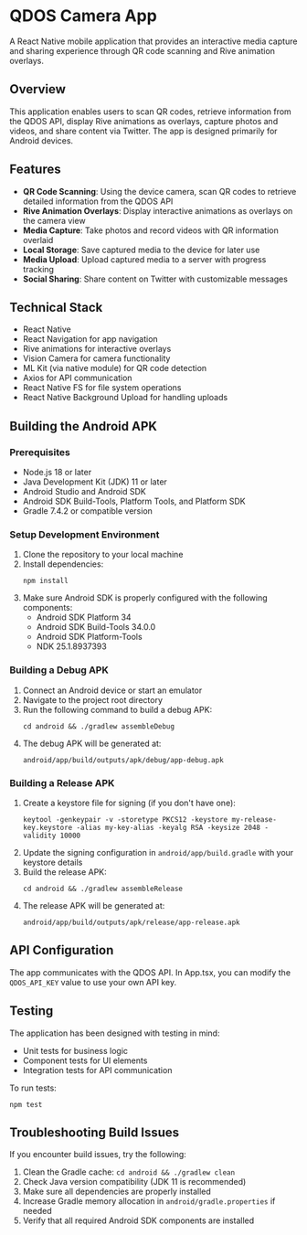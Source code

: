 # QDOS Camera App

A React Native mobile application that provides an interactive media capture and sharing experience through QR code scanning and Rive animation overlays.

## Overview

This application enables users to scan QR codes, retrieve information from the QDOS API, display Rive animations as overlays, capture photos and videos, and share content via Twitter. The app is designed primarily for Android devices.

## Features

- **QR Code Scanning**: Using the device camera, scan QR codes to retrieve detailed information from the QDOS API
- **Rive Animation Overlays**: Display interactive animations as overlays on the camera view
- **Media Capture**: Take photos and record videos with QR information overlaid
- **Local Storage**: Save captured media to the device for later use
- **Media Upload**: Upload captured media to a server with progress tracking
- **Social Sharing**: Share content on Twitter with customizable messages

## Technical Stack

- React Native
- React Navigation for app navigation
- Rive animations for interactive overlays
- Vision Camera for camera functionality
- ML Kit (via native module) for QR code detection
- Axios for API communication
- React Native FS for file system operations
- React Native Background Upload for handling uploads

## Building the Android APK

### Prerequisites

- Node.js 18 or later
- Java Development Kit (JDK) 11 or later
- Android Studio and Android SDK
- Android SDK Build-Tools, Platform Tools, and Platform SDK
- Gradle 7.4.2 or compatible version

### Setup Development Environment

1. Clone the repository to your local machine
2. Install dependencies:
   ```
   npm install
   ```
3. Make sure Android SDK is properly configured with the following components:
   - Android SDK Platform 34
   - Android SDK Build-Tools 34.0.0
   - Android SDK Platform-Tools
   - NDK 25.1.8937393

### Building a Debug APK

1. Connect an Android device or start an emulator
2. Navigate to the project root directory
3. Run the following command to build a debug APK:
   ```
   cd android && ./gradlew assembleDebug
   ```
4. The debug APK will be generated at:
   ```
   android/app/build/outputs/apk/debug/app-debug.apk
   ```

### Building a Release APK

1. Create a keystore file for signing (if you don't have one):
   ```
   keytool -genkeypair -v -storetype PKCS12 -keystore my-release-key.keystore -alias my-key-alias -keyalg RSA -keysize 2048 -validity 10000
   ```
2. Update the signing configuration in `android/app/build.gradle` with your keystore details
3. Build the release APK:
   ```
   cd android && ./gradlew assembleRelease
   ```
4. The release APK will be generated at:
   ```
   android/app/build/outputs/apk/release/app-release.apk
   ```

## API Configuration

The app communicates with the QDOS API. In App.tsx, you can modify the `QDOS_API_KEY` value to use your own API key.

## Testing

The application has been designed with testing in mind:
- Unit tests for business logic
- Component tests for UI elements
- Integration tests for API communication

To run tests:
```
npm test
```

## Troubleshooting Build Issues

If you encounter build issues, try the following:
1. Clean the Gradle cache: `cd android && ./gradlew clean`
2. Check Java version compatibility (JDK 11 is recommended)
3. Make sure all dependencies are properly installed
4. Increase Gradle memory allocation in `android/gradle.properties` if needed
5. Verify that all required Android SDK components are installed
